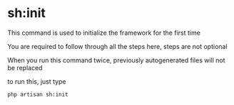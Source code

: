 # sh:init

This command is used to initialize the framework for the first time

 You are required to follow through all the steps here, steps are not optional
 
When you run this command twice, previously autogenerated files will not be replaced

to run this, just type
```shell
php artisan sh:init
```
